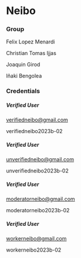 # Neibo

### Group

Felix Lopez Menardi

Christian Tomas Ijjas

Joaquin Girod

Iñaki Bengolea

### Credentials

##### Verified User

verifiedneibo@gmail.com

verifiedneibo2023b-02

##### Verified User

unverifiedneibo@gmail.com

unverifiedneibo2023b-02

##### Verified User

moderatorneibo@gmail.com

moderatorneibo2023b-02

##### Verified User

workerneibo@gmail.com

workerneibo2023b-02